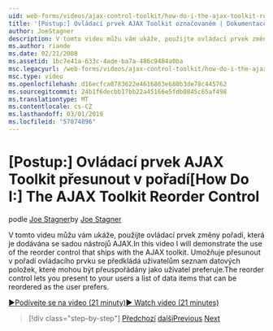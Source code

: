 ```yaml
---
uid: web-forms/videos/ajax-control-toolkit/how-do-i-the-ajax-toolkit-reorder-control
title: '[Postup:] Ovládací prvek AJAX Toolkit označovaném | Dokumentace Microsoftu'
author: JoeStagner
description: V tomto videu můžu vám ukáže, použijte ovládací prvek změny pořadí, která je dodávána se sadou nástrojů AJAX. Ovládací prvek změny pořadí umožňuje vašim uživatelům o seznam...
ms.author: riande
ms.date: 02/21/2008
ms.assetid: 1bc7e41a-633c-4ade-ba7a-486c9484a0ba
msc.legacyurl: /web-forms/videos/ajax-control-toolkit/how-do-i-the-ajax-toolkit-reorder-control
msc.type: video
ms.openlocfilehash: d16ecfca0783622e4616863e680b3de78c445762
ms.sourcegitcommit: 24b1f6decbb17bb22a45166e5fdb0845c65af498
ms.translationtype: MT
ms.contentlocale: cs-CZ
ms.lasthandoff: 03/01/2019
ms.locfileid: "57074896"
---
```

<a name="how-do-i-the-ajax-toolkit-reorder-control"></a><span data-ttu-id="7880c-104">[Postup:] Ovládací prvek AJAX Toolkit přesunout v pořadí</span><span class="sxs-lookup"><span data-stu-id="7880c-104">[How Do I:] The AJAX Toolkit Reorder Control</span></span>
====================
<span data-ttu-id="7880c-105">podle [Joe Stagner](https://github.com/JoeStagner)</span><span class="sxs-lookup"><span data-stu-id="7880c-105">by [Joe Stagner](https://github.com/JoeStagner)</span></span>

<span data-ttu-id="7880c-106">V tomto videu můžu vám ukáže, použijte ovládací prvek změny pořadí, která je dodávána se sadou nástrojů AJAX.</span><span class="sxs-lookup"><span data-stu-id="7880c-106">In this video I will demonstrate the use of the reorder control that ships with the AJAX toolkit.</span></span> <span data-ttu-id="7880c-107">Umožňuje přesunout v pořadí ovládacího prvku se předkládá uživatelům seznam datových položek, které mohou být přeuspořádány jako uživatel preferuje.</span><span class="sxs-lookup"><span data-stu-id="7880c-107">The reorder control lets you present to your users a list of data items that can be reordered as the user prefers.</span></span>

[<span data-ttu-id="7880c-108">&#9654;Podívejte se na video (21 minuty)</span><span class="sxs-lookup"><span data-stu-id="7880c-108">&#9654; Watch video (21 minutes)</span></span>](https://channel9.msdn.com/Blogs/ASP-NET-Site-Videos/how-do-i-the-ajax-toolkit-reorder-control)

> [!div class="step-by-step"]
> <span data-ttu-id="7880c-109">[Předchozí](how-do-i-use-the-aspnet-ajax-updatepanelanimation-extender.md)
> [další](utilize-the-ajax-rating-control-in-the-aspnet-toolkit.md)</span><span class="sxs-lookup"><span data-stu-id="7880c-109">[Previous](how-do-i-use-the-aspnet-ajax-updatepanelanimation-extender.md)
[Next](utilize-the-ajax-rating-control-in-the-aspnet-toolkit.md)</span></span>
